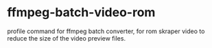 # ffmpeg-batch-video-rom
profile command for ffmpeg batch converter, for rom skraper video
to reduce the size of the video preview files.
